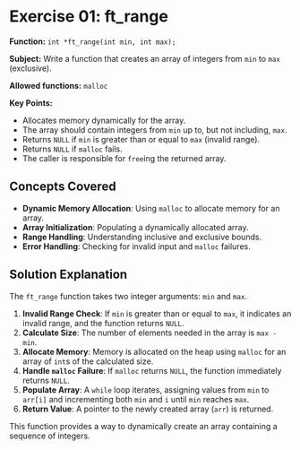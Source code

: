 # Exercise 01: ft_range

**Function:** `int *ft_range(int min, int max);`

**Subject:** Write a function that creates an array of integers from `min` to `max` (exclusive).

**Allowed functions:** `malloc`

**Key Points:**
-   Allocates memory dynamically for the array.
-   The array should contain integers from `min` up to, but not including, `max`.
-   Returns `NULL` if `min` is greater than or equal to `max` (invalid range).
-   Returns `NULL` if `malloc` fails.
-   The caller is responsible for `free`ing the returned array.

## Concepts Covered

-   **Dynamic Memory Allocation**: Using `malloc` to allocate memory for an array.
-   **Array Initialization**: Populating a dynamically allocated array.
-   **Range Handling**: Understanding inclusive and exclusive bounds.
-   **Error Handling**: Checking for invalid input and `malloc` failures.

## Solution Explanation

The `ft_range` function takes two integer arguments: `min` and `max`.

1.  **Invalid Range Check**: If `min` is greater than or equal to `max`, it indicates an invalid range, and the function returns `NULL`.
2.  **Calculate Size**: The number of elements needed in the array is `max - min`.
3.  **Allocate Memory**: Memory is allocated on the heap using `malloc` for an array of `int`s of the calculated size.
4.  **Handle `malloc` Failure**: If `malloc` returns `NULL`, the function immediately returns `NULL`.
5.  **Populate Array**: A `while` loop iterates, assigning values from `min` to `arr[i]` and incrementing both `min` and `i` until `min` reaches `max`.
6.  **Return Value**: A pointer to the newly created array (`arr`) is returned.

This function provides a way to dynamically create an array containing a sequence of integers.
